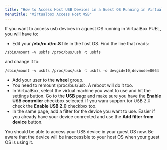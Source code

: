 ```yaml
---
title: "How to Access Host USB Devices in a Guest OS Running in VirtualBox PUEL"
menutitle: "Virtualbox Access Host USB"
---
```


If you want to access usb devices in a guest OS running in VirtualBox PUEL, you
will have to:

* Edit your **/etc/rc.d/rc.S** file in the host OS. Find the line that reads:

```
/sbin/mount -v usbfs /proc/bus/usb -t usbfs
```
and change it to:

```
/sbin/mount -v usbfs /proc/bus/usb -t usbfs -o devgid=10,devmode=0664
```

* Add your user to the **wheel** group.
* You need to remount /proc/bus/usb. A reboot will do it too.
* In VirtualBox, select the virtual machine you want to use and hit the
settings button. Go to the **USB** page and make sure you have the **Enable USB
controller** checkbox selected. If you want support for USB 2.0 check the
**Enable USB 2.0** checkbox too.
* In the same page, add a filter for the device you want to use. Easier if you
already have your device connected and use the **Add filter from device**
button.

You should be able to access your USB device in your guest OS now. Be aware
that the device will be inaccessible to your host OS when your guest OS is
using it.

